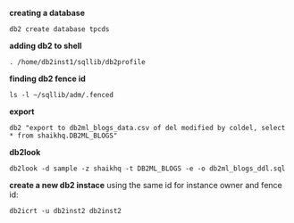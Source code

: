 __creating a database__
```shell
db2 create database tpcds
```
__adding db2 to shell__
```shell
. /home/db2inst1/sqllib/db2profile
```
__finding db2 fence id__
```shell
ls -l ~/sqllib/adm/.fenced
```

__export__
```shell
db2 "export to db2ml_blogs_data.csv of del modified by coldel, select * from shaikhq.DB2ML_BLOGS"
```

__db2look__
```shell
db2look -d sample -z shaikhq -t DB2ML_BLOGS -e -o db2ml_blogs_ddl.sql
```

__create a new db2 instace__
using the same id for instance owner and fence id:
```shell
db2icrt -u db2inst2 db2inst2
```
